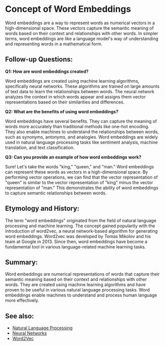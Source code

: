 # Concept of Word Embeddings

Word embeddings are a way to represent words as numerical vectors in a
high-dimensional space. These vectors capture the semantic meaning of words
based on their context and relationships with other words. In simpler terms,
word embeddings are like a language model's way of understanding and
representing words in a mathematical form.

## Follow-up Questions:

**Q1: How are word embeddings created?**

Word embeddings are created using machine learning algorithms, specifically
neural networks. These algorithms are trained on large amounts of text data to
learn the relationships between words. The neural network analyzes the context
in which words appear and assigns them vector representations based on their
similarities and differences.

**Q2: What are the benefits of using word embeddings?**

Word embeddings have several benefits. They can capture the meaning of words
more accurately than traditional methods like one-hot encoding. They also
enable machines to understand the relationships between words, such as
synonyms, antonyms, and analogies. Word embeddings are widely used in natural
language processing tasks like sentiment analysis, machine translation, and
text classification.

**Q3: Can you provide an example of how word embeddings work?**

Sure! Let's take the words "king," "queen," and "man." Word embeddings can
represent these words as vectors in a high-dimensional space. By performing
vector operations, we can find that the vector representation of "queen" is
similar to the vector representation of "king" minus the vector representation
of "man." This demonstrates the ability of word embeddings to capture semantic
relationships between words.

## Etymology and History:

The term "word embeddings" originated from the field of natural language
processing and machine learning. The concept gained popularity with the
introduction of word2vec, a neural network-based algorithm for generating word
embeddings. Word2vec was developed by Tomas Mikolov and his team at Google in
2013. Since then, word embeddings have become a fundamental tool in various
language-related machine learning tasks.

## Summary:

Word embeddings are numerical representations of words that capture their
semantic meaning based on their context and relationships with other words.
They are created using machine learning algorithms and have proven to be
useful in various natural language processing tasks. Word embeddings enable
machines to understand and process human language more effectively.

## See also:

- [Natural Language Processing](?concept=natural+language+processing&specialist_role=ML+Engineer&target_audience=Manager+without+much+technical+background)
- [Neural Networks](?concept=neural+networks&specialist_role=ML+Engineer&target_audience=Manager+without+much+technical+background)
- [Word2Vec](?concept=word2vec&specialist_role=ML+Engineer&target_audience=Manager+without+much+technical+background)